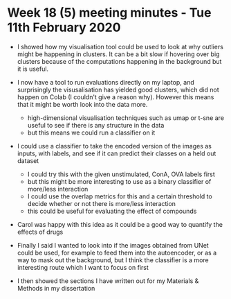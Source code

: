 # Week 18 (5) meeting minutes - Tue 11th February 2020

- I showed how my visualisation tool could be used to look at why outliers might be happening in clusters. It can be a bit slow if hovering over big clusters because of the computations happening in the background but it is useful.

- I now have a tool to run evaluations directly on my laptop, and surprisingly the visusalisation has yielded good clusters, which did not happen on Colab (I couldn't give a reason why). However this means that it might be worth look into the data more.
  - high-dimensional visualisation techniques such as umap or t-sne are useful to see if there is any structure in the data
  - but this means we could run a classifier on it

- I could use a classifier to take the encoded version of the images as inputs, with labels, and see if it can predict their classes on a held out dataset
  - I could try this with the given unstimulated, ConA, OVA labels first
  - but this might be more interesting to use as a binary classifier of more/less interaction
  - I could use the overlap metrics for this and a certain threshold to decide whether or not there is more/less interaction
  - this could be useful for evaluating the effect of compounds

- Carol was happy with this idea as it could be a good way to quantify the effects of drugs

- Finally I said I wanted to look into if the images obtained from UNet could be used, for example to feed them into the autoencoder, or as a way to mask out the background, but I think the classifier is a more interesting route which I want to focus on first

- I then showed the sections I have written out for my Materials & Methods in my dissertation 
